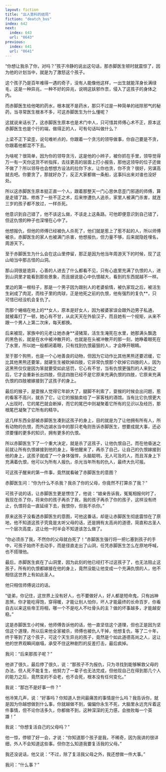 ```yaml
---
layout: fiction
title: "出人意料的结局"
fiction: "deatch_bus"
index: 642
next:
  index: 643
  url: "0643"
previous:
  index: 641
  url: "0641"
---
```

“你想让我杀了你，对吗？”孩子冷静的说出这句话，那赤脚医生顿时就震惊了，因为他的计划当中，就是为了激怒这个孩子。

这个孩子乃是百年难得一遇的奇子，没有人能像他这样，一出生就能浑身长满绿毛，这是一种异兆，一种不好的异兆，说明这妖邪作祟，侵入了这孩子的身体之内。

而赤脚医生给他喝的药水，根本就不是药水，那只不过是一种简单的祛除邪气的秘药，当寻常医生根本不多，可这赤脚医生为什么懂呢？

这就说来话长了，这赤脚医生原本也是术门中人，只可惜其师傅心术不正，原本这赤脚医生也是个行的端，做得正的人，可有句话叫做什么？

上梁不正下梁歪，说句难听点的，你跟着一个贪污的领导做事，你自己要是不贪，你跟着他都混不下去。

为啥呢？很简单，因为你的领导贪污，这是他的小辫子，被你抓在手里，领导觉得万一有一天你这货不听指挥，去往更高的层面上打小报告，那他这领导的位子还做不做了？所以领导也会想想方设法的拉你下水，让你也贪，你不贪？很好，另谋高就去吧。你要贪了，那就好办了，反正大家都做一条船，这事抖出来对谁也没好处。

所以这赤脚医生原本挺正直一个人，跟着那整天一门心思休息歪门邪道的师傅，算是走错了路，修炼了一些不正之术，后来惨遭仇人追杀，家里人被满门杀害，就连三岁的孩子都不放过，一样杀死。

他意识到自己错了，他不该这么做，不该走上这条路。可他即便意识到自己错了，但这仇恨的种子也深埋在心中了。

他想报仇，但他的师傅已经被仇人杀死了，他们就是惹上了惹不起的人，所以师傅被杀，赤脚医生的家人也被满门杀害，他想报仇，但力量不够，后来就隐姓埋名，周游天下。

至于赤脚医生为什么会在这山里停留，那正是因为他当年周游天下的时候，现了这山坳当中那古怪的山洞。

那山洞很是诡异，心善的人进去了什么都看不见，只有心底里充满了仇恨的人，进到山洞里才能看到那些景象，而且据说是心中仇恨越大，看到的东西就越不一样。

里边的第一根柱子，那是一个男子因为跟别人的老婆偷情，被仇家现之后，被活生生剁成了肉泥，而柱子里的肉球，正是他死之前的仇恨，他有强烈的复仇**，只可惜已经没机会复仇了。

而那个蜷缩在地上的**女人，原本是好女人，因为被婆家误会跟外边男子私通，就被毒打了一顿，她心有不甘，从此天天在外偷汉子，而且她有一个规矩，从来不跟一个男人上第二次床，每天都换。

后来被现，家族中的元老让她赤身**浸猪笼，活生生淹死在水里，她那满头飘逸的黑色长，就是在水中被冲散开的，也就是在头被冲散开的那一刻，她睁着眼死在了水里，所以她一般都闭着眼，只有找到仇恨最狠的人，才会睁开眼睛。

至于那个狗熊，也是一个心地善良的动物，但因为它动作比其他黑熊还要迟缓，它比其他黑熊还要笨，就硬生生被砍掉四肢，它非常仇恨那个砍掉它四肢的人，因为这黑熊仅仅是因为笨就要受如此惩罚，它心有不甘，当有仇恨更强烈的人来到之后，它才会重新长出四肢，但这四肢已经不是它原来充满仇恨的四肢，它原来充满仇恨的四肢被嫁接到了这孩子的身上。

最后的猴子，是耍猴人觉得它年龄大了，腿脚不利索了，耍猴的时候会出问题，惹的看客不高兴，就杀了它，让它的猴脑卖给了一家客栈的酒馆。当有比它仇恨更大人出现时，它的尾巴就会断掉，而它的尾巴中则凝聚着它所有的见识以及经历，那根尾巴凝聚了它所有的精华。

这几样东西全部被赤脚医生凑到这孩子的身上，目的就是为了让他拥有所有人，所有动物的仇恨，而外边湖水当中的那只老龟则告诉赤脚医生，想要成就大事，还必须要懂的更多的知识，拥有更多的仇恨。

所以赤脚医生下了一个重大决定，就是杀了这孩子，让他仇恨自己，而在他昏迷之前就让所有仇恨嫁接到他的身上，等他醒来了，再杀了自己，让自己的仇恨嫁接到他的身上，这孩子就成了一个身体强悍，头脑聪明，无人可及的人，而且浑身上下充满着仇恨，他可以为所有人报仇，杀光当年所有的仇人，最终大仇可报。

可这孩子醒来的第一件事，竟然就看破了赤脚医生的意图？

赤脚医生问：“你为什么不杀我？我杀了你的父母，你竟然不打算杀了我？”

可孩子说的话，让赤脚医生更是愣住了，他说：“娘亲告诉我，冤冤相报何时了，我现在杀了你，将来你的孩子再杀了我，我的孩子再杀了你的孩子，这样没有终止，仇恨将会一直延续下去，我恨你，但我不杀你。”

原来这孩子没看透赤脚医生的意图，可他这番话，却是让赤脚医生彻底震惊在了原地，他不知道这孩子究竟是太听父母的话，还是拥有太高尚的道德，简直和古圣人一个层次高度，这让他一时半会不知道该怎么做了。

“你必须杀了我，不然你的父母就白死了！”赤脚医生强行将一把匕塞到孩子的手中，可孩子始终不去动手，而是径直走出了山洞，任凭赤脚医生怎么在原地呼喊，也不搭理他。

最后，赤脚医生疯在了山洞里，因为此刻的他已经打不过这孩子了，也无法阻止这孩子，所有的仇恨都嫁接在他的身上，竟然没能让他变成一个充满仇恨的人，他不相信这世界上有如此圣人。

他只相信师傅说过的话。

“徒弟，你记住，这世界上没有好人，也不要做好人，好人都是短命鬼，只有凶神恶煞，你才能吃得饱，穿得暖，才能让别人怕你，坏人才能最终的长命百岁，你看自古以来这些帝王将相，哪一个不是吃人不吐骨头的主？做的坏事越多，才能越安稳。”

这是赤脚医生小时候，他师傅告诉他的话，他一直坚信这个道理，但也正是因为坚信这个道理，所以后来他全家被杀，师傅也被仇人干掉，他想复仇，等了二十年，终于等到了这个孩子，可这个天生异兆的孩子，竟然是个如此道德高尚之人，这让他的世界观瞬间崩塌，承受不住这种剧烈的反差打击，最后疯掉。

我问：“后来那孩子呢？”

他讲了很久，最后停了很久，说：“那孩子不为报仇，只为寻找到能够解救父母的办法，但人死不能复生，他努力了一辈子也无法完成，但他现自己在得到那几个人的能力之后，竟然变的不会老，也不会死，根本没有任何变化。”

我说：“那岂不是好事一件？”

他冷笑几声，说：“好事吗？你知道人世间最痛苦的事情是什么吗？我告诉你，就是因为你越想做到什么事，你就越做不到，偏偏你永生不死，大脑里永远充斥着这件事情，但不论你活多久，你都做不到，这种深深的无力感，会挫败每一个英雄！”

我说：“你想复活自己的父母吗？”

他一惊，停顿了好一会，才说：“你知道那个孩子是我，不稀奇，因为我讲的很详细，外人不会知道这些事。但你怎么知道我要复活我的父母。”

我还没说话，他又说：“不过，除了复活我父母之外，我还想做一件大事。”

我问：“什么事？”